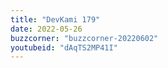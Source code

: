 ```yaml
---
title: "DevKami 179"
date: 2022-05-26
buzzcorner: "buzzcorner-20220602"
youtubeid: "dAqTS2MP41I"
---
```

